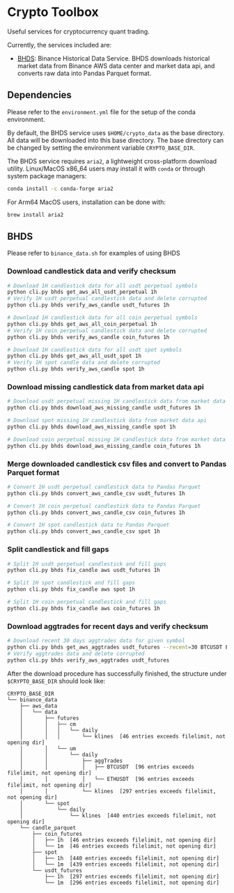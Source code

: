 # Crypto Toolbox

Useful services for cryptocurrency quant trading.

Currently, the services included are:
- [BHDS](#bhds): Binance Historical Data Service. BHDS downloads historical market data from Binance AWS data center and market data api, and converts raw data into Pandas Parquet format.

## Dependencies

Please refer to the `environment.yml` file for the setup of the conda environment.

By default, the BHDS service uses `$HOME/crypto_data` as the base directory. All data will be downloaded into this base directory. The base directory can be changed by setting the environment variable `CRYPTO_BASE_DIR`.

The BHDS service requires `aria2`, a lightweight cross-platform download utility. 
Linux/MacOS x86_64 users may install it with `conda` or through system package managers:

``` bash
conda install -c conda-forge aria2
```

For Arm64 MacOS users, installation can be done with:

``` bash
brew install aria2
```

## BHDS

Please refer to `binance_data.sh` for examples of using BHDS

### Download candlestick data and verify checksum

```bash
# Download 1H candlestick data for all usdt perpetual symbols
python cli.py bhds get_aws_all_usdt_perpetual 1h
# Verify 1H usdt perpetual candlestick data and delete corrupted
python cli.py bhds verify_aws_candle usdt_futures 1h

# Download 1H candlestick data for all coin perpetual symbols
python cli.py bhds get_aws_all_coin_perpetual 1h
# Verify 1H coin perpetual candlestick data and delete corrupted
python cli.py bhds verify_aws_candle coin_futures 1h

# Download 1H candlestick data for all usdt spot symbols
python cli.py bhds get_aws_all_usdt_spot 1h
# Verify 1H spot candle data and delete corrupted
python cli.py bhds verify_aws_candle spot 1h
```

### Download missing candlestick data from market data api

```bash
# Download usdt perpetual missing 1H candlestick data from market data api 
python cli.py bhds download_aws_missing_candle usdt_futures 1h

# Download spot missing 1H candlestick data from market data api
python cli.py bhds download_aws_missing_candle spot 1h

# Download coin perpetual missing 1H candlestick data from market data api
python cli.py bhds download_aws_missing_candle coin_futures 1h
```

### Merge downloaded candlestick csv files and convert to Pandas Parquet format

```bash
# Convert 1H usdt perpetual candlestick data to Pandas Parquet
python cli.py bhds convert_aws_candle_csv usdt_futures 1h

# Convert 1H coin perpetual candlestick data to Pandas Parquet
python cli.py bhds convert_aws_candle_csv coin_futures 1h

# Convert 1H spot candlestick data to Pandas Parquet
python cli.py bhds convert_aws_candle_csv spot 1h
```

### Split candlestick and fill gaps

```bash
# Split 1H usdt perpetual candlestick and fill gaps
python cli.py bhds fix_candle aws usdt_futures 1h

# Split 1H spot candlestick and fill gaps
python cli.py bhds fix_candle aws spot 1h

# Split 1H coin perpetual candlestick and fill gaps
python cli.py bhds fix_candle aws coin_futures 1h
```

### Download aggtrades for recent days and verify checksum

```bash
# Download recent 30 days aggtrades data for given symbol
python cli.py bhds get_aws_aggtrades usdt_futures --recent=30 BTCUSDT ETHUSDT
# Verify aggtrades data and delete corrupted
python cli.py bhds verify_aws_aggtrades usdt_futures
```

After the download procedure has successfully finished, the structure under `$CRYPTO_BASE_DIR` should look like:

```
CRYPTO_BASE_DIR
└── binance_data
    ├── aws_data
    │   └── data
    │       ├── futures
    │       │   ├── cm
    │       │   │   └── daily
    │       │   │       └── klines  [46 entries exceeds filelimit, not opening dir]
    │       │   └── um
    │       │       └── daily
    │       │           ├── aggTrades
    │       │           │   ├── BTCUSDT  [96 entries exceeds filelimit, not opening dir]
    │       │           │   └── ETHUSDT  [96 entries exceeds filelimit, not opening dir]
    │       │           └── klines  [297 entries exceeds filelimit, not opening dir]
    │       └── spot
    │           └── daily
    │               └── klines  [440 entries exceeds filelimit, not opening dir]
    └── candle_parquet
        ├── coin_futures
        │   ├── 1h  [46 entries exceeds filelimit, not opening dir]
        │   └── 1m  [46 entries exceeds filelimit, not opening dir]
        ├── spot
        │   ├── 1h  [440 entries exceeds filelimit, not opening dir]
        │   └── 1m  [439 entries exceeds filelimit, not opening dir]
        └── usdt_futures
            ├── 1h  [297 entries exceeds filelimit, not opening dir]
            └── 1m  [296 entries exceeds filelimit, not opening dir]
```
